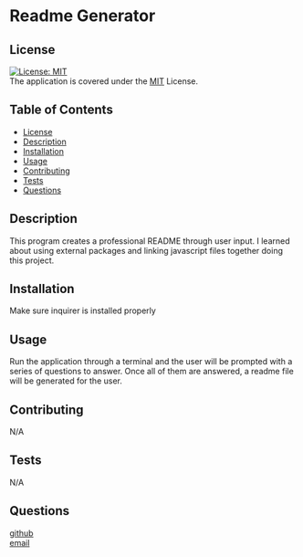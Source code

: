 # Readme Generator

## License 
[![License: MIT](https://img.shields.io/badge/License-MIT-yellow.svg)](https://opensource.org/licenses/MIT)\
The application is covered under the [MIT](https://github.com/kitdhing/readme-generator/blob/main/LICENSE) License.


## Table of Contents
- [License](#license)
- [Description](#description)
- [Installation](#installation)
- [Usage](#usage)
- [Contributing](#contributing)
- [Tests](#tests)
- [Questions](#questions)


## Description
This program creates a professional README through user input. I learned about using external packages and linking javascript files together doing this project.

## Installation
Make sure inquirer is installed properly

## Usage
Run the application through a terminal and the user will be prompted with a series of questions to answer. Once all of them are answered, a readme file will be generated for the user.

## Contributing
N/A

## Tests
N/A

## Questions
[github](https://github.com/kitdhing)\
[email](dhinkit@gmail.com)
